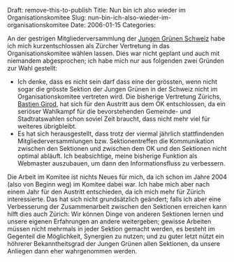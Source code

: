 Draft: remove-this-to-publish
Title: Nun bin ich also wieder im Organisationskomitee
Slug: nun-bin-ich-also-wieder-im-organisationskomitee
Date: 2006-01-15
Categories:

An der gestrigen Mitgliederversammlung der [Jungen Grünen Schweiz](http://www.jungegruene.ch/) habe ich mich kurzentschlossen als Zürcher Vertretung in das Organisationskomitee wählen lassen. Dies war nicht geplant und auch mit niemandem abgesprochen; ich habe mich nur aus folgenden zwei Gründen zur Wahl gestellt:

- Ich denke, dass es nicht sein darf dass eine der grössten, wenn nicht sogar die grösste Sektion der Jungen Grünen in der Schweiz nicht im Organisationskomitee vertreten wird. Die bisherige Vertretung Zürichs, [Bastien Girod](http://www.bastiengirod.ch/), hat sich für den Austritt aus dem OK entschlossen, da ein seriöser Wahlkampf für die bevorstehenden Gemeinde- und Stadtratswahlen schon soviel Zeit braucht, dass nicht mehr viel für weiteres übrigbleibt.
- Es hat sich herausgestellt, dass trotz der viermal jährlich stattfindenden Mitgliederversammlungen bzw. Sektionentreffen die Kommunikation zwischen den Sektionen und zwischen dem OK und den Sektionen nicht optimal abläuft. Ich beabsichtige, meine bisherige Funktion als Webmaster auszubauen, um dann den Informationsfluss zu verbessern.

Die Arbeit im Komitee ist nichts Neues für mich, da ich schon im Jahre 2004 (also von Beginn weg) im Komitee dabei war. Ich habe mich aber nach einem Jahr für den Austritt entschieden, da ich mich mehr für Zürich interessierte. Das hat sich nicht grundsätzlich geändert; falls ich aber eine Verbesserung der Zusammenarbeit zwischen den Sektionen erreichen kann hilft dies auch Zürich: Wir können Dinge von anderen Sektionen lernen und unsere eigenen Erfahrungen an andere weitergeben; gewisse Arbeiten müssen nicht mehrmals in jeder Sektion gemacht werden, es besteht im Gegenteil die Möglichkeit, Synergien zu nutzen; und zu guter letzt nützt ein höhrerer Bekanntheitsgrad der Jungen Grünen allen Sektionen, da unsere Anliegen dann eher wahrgenommen werden.
